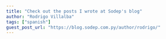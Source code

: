 ```yaml
---
title: "Check out the posts I wrote at Sodep's blog"
author: "Rodrigo Villalba"
tags: ["spanish"]
guest_post_url: "https://blog.sodep.com.py/author/rodrigo/"
---
```

